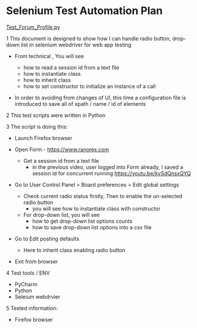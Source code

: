 # Selenium Test Automation Plan

[Test_Forum_Profile.py](src/Test_Forum_Profile.py)

1 This document is designed to show how I can handle radio button, drop-down list in selenium webdriver for web app testing
   - From technical , You will see
      - how to read a session id from a text file
      - how to instantiate class
      - how to inherit class
      - how to set constructor to initialize an instance of a call

   - In order to avoiding from changes of UI, this time a configuration file is introduced to save all of xpath / name / id of elements

2 This test scripts were written in Python

3 The script is doing this:
   - Launch Firefox browser

   - Open Form  - https://www.ranorex.com
      - Get a session id from a text file
         - in the previous video, user logged into Form already, I saved a session id for concurrent running
           https://youtu.be/kvSdQnsxQYQ
           
   - Go to User Control Panel > Board preferences > Edit global settings
      - Check current radio status firstly, Then to enable the un-selected radio button
         - you will see how to instantiate class with constructor
      - For drop-down list, you will see
          - how to get drop-down list options counts
          - how to save drop-down list options into a csv file

   - Go to Edit posting defaults
     - Here to inherit class enabling radio button
   
   - Exit from browser

4 Test tools / ENV
   - PyCharm
   - Python
   - Seleium webdrvier
   
5 Tested information:
   - Firefox browser
   
   
   
